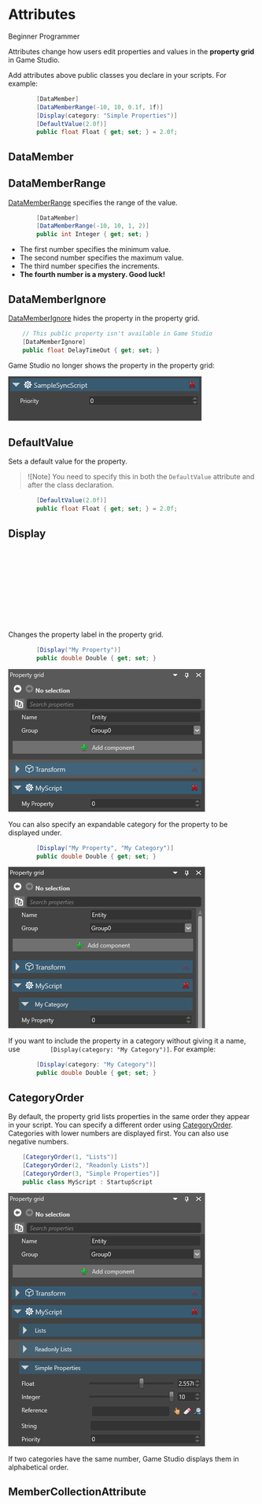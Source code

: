 # Attributes

<span class="label label-doc-level">Beginner</span>
<span class="label label-doc-audience">Programmer</span>

Attributes change how users edit properties and values in the **property grid** in Game Studio. 

Add attributes above public classes you declare in your scripts. For example:

```cs
        [DataMember]
        [DataMemberRange(-10, 10, 0.1f, 1f)]
        [Display(category: "Simple Properties")]
        [DefaultValue(2.0f)]
        public float Float { get; set; } = 2.0f;
```

## DataMember



## DataMemberRange

[DataMemberRange](xref:SiliconStudio.Core.Annotations.DataMemberRangeAttribute) specifies the range of the value.

```cs
        [DataMember]
        [DataMemberRange(-10, 10, 1, 2)]
        public int Integer { get; set; }
```

* The first number specifies the minimum value. 
* The second number specifies the maximum value.
* The third number specifies the increments.
* **The fourth number is a mystery. Good luck!**

## DataMemberIgnore

[DataMemberIgnore](xref:SiliconStudio.Core.DataMemberIgnoreAttribute) hides the property in the property grid. 

```cs
	// This public property isn't available in Game Studio
	[DataMemberIgnore]
	public float DelayTimeOut { get; set; }
```	

Game Studio no longer shows the property in the property grid:

![Public property been hidden with ```[DataMemberIgnore]```](media/scripts-in-xenko-public-property-with-datamemberignore.png)

## DefaultValue

Sets a default value for the property.

>![Note]
>You need to specify this in both the ``DefaultValue`` attribute and after the class  declaration.

```cs
        [DefaultValue(2.0f)]
        public float Float { get; set; } = 2.0f;
```

## Display

![Class DisplayAttribute](xref:SiliconStudio.Core.DisplayAttribute.html)

Changes the property label in the property grid.

```cs
        [Display("My Property")]
        public double Double { get; set; }
```

![My-Property](media/my-property.png)

You can also specify an expandable category for the property to be displayed under.

```cs
        [Display("My Property", "My Category")]
        public double Double { get; set; }
```

![My-Property-My-Category](media/my-property-my-category.png)

If you want to include the property in a category without giving it a name, use ``        [Display(category: "My Category")]``. For example:

```cs
        [Display(category: "My Category")]
        public double Double { get; set; }
```

## CategoryOrder

By default, the property grid lists properties in the same order they appear in your script. You can specify a different order using [CategoryOrder](xref:SiliconStudio.Core.Annotations.CategoryOrderAttribute). Categories with lower numbers are displayed first. You can also use negative numbers.

```cs
    [CategoryOrder(1, "Lists")]
    [CategoryOrder(2, "Readonly Lists")]
    [CategoryOrder(3, "Simple Properties")]
    public class MyScript : StartupScript
```

![Category order](media/category-order.png)

If two categories have the same number, Game Studio displays them in alphabetical order. 

## MemberCollectionAttribute

